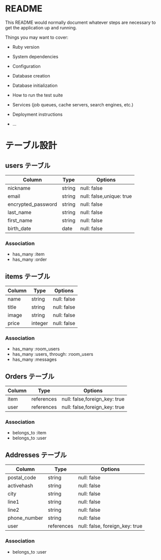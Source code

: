 # README

This README would normally document whatever steps are necessary to get the
application up and running.

Things you may want to cover:

* Ruby version

* System dependencies

* Configuration

* Database creation

* Database initialization

* How to run the test suite

* Services (job queues, cache servers, search engines, etc.)

* Deployment instructions

* ...
# テーブル設計

## users テーブル

| Column             | Type   | Options                  |
| ------------------ | ------ | -----------              |
| nickname           | string | null: false              |
| email              | string | null: false,unique: true |
| encrypted_password | string | null: false              |
| last_name          | string | null: false              |
| first_name         | string | null: false              |
| birth_date         | date   | null: false              |

### Association

- has_many :item
- has_many :order

## items テーブル

| Column | Type   | Options     |
| ------ | ------ | ----------- |
| name   | string | null: false |
| title  | string     | null: false                    |
| image  | string     | null: false                    |
| price  | integer    | null: false                    |

### Association

- has_many :room_users
- has_many :users, through: :room_users
- has_many :messages

## Orders テーブル

| Column | Type       | Options                        |
| ------ | ---------- | ------------------------------ |
| item   | references | null: false,foreign_key: true  |
| user   | references | null: false,foreign_key: true  |


### Association

- belongs_to :item
- belongs_to :user

## Addresses テーブル

| Column      | Type       | Options                        |
| -------     | ---------- | ------------------------------ |
| postal_code |string      | null: false                    |
| activehash  |string      | null: false                    |
| city        |string      | null: false                    |
| line1       |string      | null: false                    |
| line2       |string      | null: false                    |
| phone_number|string      | null: false                    |
| user        |references  | null: false, foreign_key: true |

### Association

- belongs_to :user